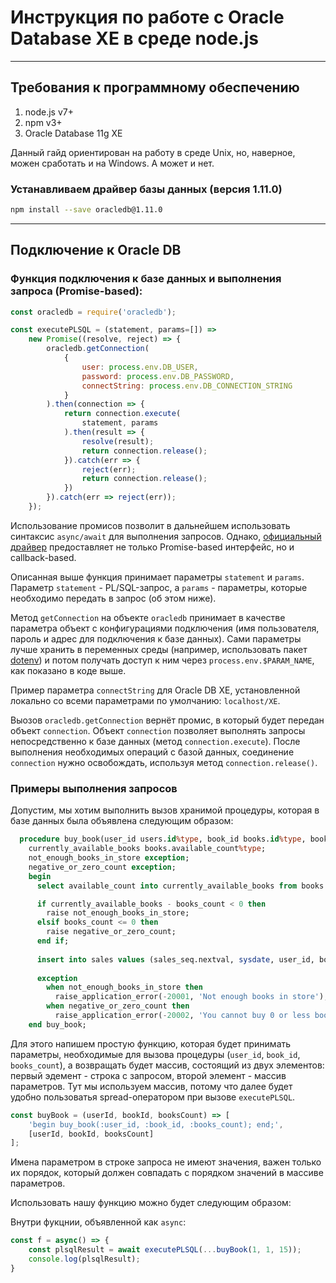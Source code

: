 # Инструкция по работе с Oracle Database XE в среде node.js

------------------

## Требования к программному обеспечению

1. node.js v7+
2. npm v3+
3. Oracle Database 11g XE

Данный гайд ориентирован на работу в среде Unix, но, наверное, можен сработать и на Windows. А может и нет.


### Устанавливаем драйвер базы данных (версия 1.11.0)

```bash
npm install --save oracledb@1.11.0
```

-----------------

## Подключение к Oracle DB

### Функция подключения к базе данных и выполнения запроса (Promise-based):

```javascript
const oracledb = require('oracledb');

const executePLSQL = (statement, params=[]) =>
    new Promise((resolve, reject) => {
        oracledb.getConnection(
            {
                user: process.env.DB_USER,
                password: process.env.DB_PASSWORD,
                connectString: process.env.DB_CONNECTION_STRING
            }
        ).then(connection => {
            return connection.execute(
                statement, params
            ).then(result => {
                resolve(result);
                return connection.release();
            }).catch(err => {
                reject(err);
                return connection.release();
            })
        }).catch(err => reject(err));
    });
```

Использование промисов позволит в дальнейшем использовать синтаксис `async/await` для выполнения запросов. Однако, [официальный драйвер](https://github.com/oracle/node-oracledb) предоставляет не только Promise-based интерфейс, но и callback-based.

Описанная выше функция принимает параметры `statement` и `params`. Параметр `statement` - PL/SQL-запрос, а `params` - параметры, которые необходимо передать в запрос (об этом ниже).

Метод `getConnection` на объекте `oracledb` принимает в качестве параметра объект с конфигурациями подключения (имя пользователя, пароль и адрес для подключения к базе данных). Сами параметры лучше хранить в переменных среды (например, использовать пакет [dotenv](https://github.com/motdotla/dotenv)) и потом получать доступ к ним через `process.env.$PARAM_NAME`, как показано в коде выше.

Пример параметра `connectString` для Oracle DB XE, установленной локально со всеми параметрами по умолчанию: `localhost/XE`.

Выозов `oracledb.getConnection` вернёт промис, в который будет передан объект `connection`. Объект `connection` позволяет выполнять запросы непосредственно к базе данных (метод `connection.execute`). После выполнения необходимых операций с базой данных, соединение `connection` нужно освобождать, используя метод `connection.release()`.

### Примеры выполнения запросов

Допустим, мы хотим выполнить вызов хранимой процедуры, которая в базе данных была объявлена следующим образом:

```sql
  procedure buy_book(user_id users.id%type, book_id books.id%type, books_count books.available_count%type) is
    currently_available_books books.available_count%type;
    not_enough_books_in_store exception;
    negative_or_zero_count exception;
    begin
      select available_count into currently_available_books from books where id = book_id;

      if currently_available_books - books_count < 0 then
        raise not_enough_books_in_store;
      elsif books_count <= 0 then
        raise negative_or_zero_count;
      end if;
      
      insert into sales values (sales_seq.nextval, sysdate, user_id, book_id, books_count);
      
      exception
        when not_enough_books_in_store then
          raise_application_error(-20001, 'Not enough books in store');
        when negative_or_zero_count then
          raise_application_error(-20002, 'You cannot buy 0 or less books');
    end buy_book;
```

Для этого напишем простую функцию, которая будет принимать параметры, необходимые для вызова процедуры (`user_id`, `book_id`, `books_count`), а возвращать будет массив, состоящий из двух элементов: первый эдемент - строка с запросом, второй элемент - массив параметров. Тут мы используем массив, потому что далее будет удобно пользоватья spread-оператором при вызове `executePLSQL`.

```javascript
const buyBook = (userId, bookId, booksCount) => [
    'begin buy_book(:user_id, :book_id, :books_count); end;',
    [userId, bookId, booksCount]
];
```

Имена параметром в строке запроса не имеют значения, важен только их порядок, который должен совпадать с порядком значений в массиве параметров.

Использовать нашу функцию можно будет следующим образом:

Внутри фукцнии, объявленной как `async`:

```javascript
const f = async() => {
    const plsqlResult = await executePLSQL(...buyBook(1, 1, 15));
    console.log(plsqlResult);
}
```
